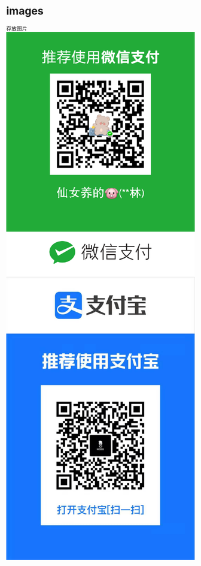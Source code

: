 # images
存放图片
![](https://github.com/dylin/images/blob/main/%E5%BE%AE%E4%BF%A1%E5%9B%BE%E7%89%87_20210728101008.png)
![](https://github.com/dylin/images/blob/main/%E5%BE%AE%E4%BF%A1%E5%9B%BE%E7%89%87_20210728101023.jpg)
